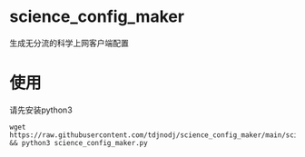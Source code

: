 # science_config_maker
生成无分流的科学上网客户端配置

# 使用
请先安装python3
```shell
wget https://raw.githubusercontent.com/tdjnodj/science_config_maker/main/science_config_maker.py && python3 science_config_maker.py
```

